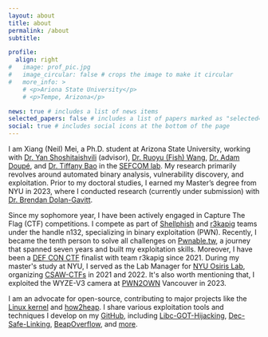 ```yaml
---
layout: about
title: about
permalink: /about
subtitle: 

profile:
  align: right
#   image: prof_pic.jpg
#   image_circular: false # crops the image to make it circular
#   more_info: >
    # <p>Ariona State University</p>
    # <p>Tempe, Arizona</p>

news: true # includes a list of news items
selected_papers: false # includes a list of papers marked as "selected={true}"
social: true # includes social icons at the bottom of the page
---
```



I am Xiang (Neil) Mei, a Ph.D. student at Arizona State University, working with [Dr. Yan Shoshitaishvili][17] (advisor), [Dr. Ruoyu (Fish) Wang][18], [Dr. Adam Doupé][19], and [Dr. Tiffany Bao][20] in the [SEFCOM lab][16]. My research primarily revolves around automated binary analysis, vulnerability discovery, and exploitation. Prior to my doctoral studies, I earned my Master’s degree from NYU in 2023, where I conducted research (currently under submission) with [Dr. Brendan Dolan-Gavitt][15].


Since my sophomore year, I have been actively engaged in Capture The Flag (CTF) competitions. I compete as part of [Shellphish][12] and [r3kapig][13] teams under the handle n132, specializing in binary exploitation (PWN). Recently, I became the tenth person to solve all challenges on [Pwnable.tw][11], a journey that spanned seven years and built my exploitation skills. Moreover, I have been a [DEF CON CTF][10] finalist with team r3kapig since 2021. During my master's study at NYU, I served as the Lab Manager for [NYU Osiris Lab][9], organizing [CSAW-CTFs][8] in 2021 and 2022. It's also worth mentioning that, I exploited the WYZE-V3 camera at [PWN2OWN][7] Vancouver in 2023.


I am an advocate for open-source, contributing to major projects like the [Linux kernel][5] and [how2heap][6]. I share various exploitation tools and techniques I develop on my [GitHub][4], including [Libc-GOT-Hijacking][1], [Dec-Safe-Linking][2], [BeapOverflow][3], and [more][4].



[1]: https://github.com/n132/Libc-GOT-Hijacking
[2]: https://github.com/n132/Dec-Safe-Linking
[3]: https://github.com/n132/BeapOverflow
[4]: https://github.com/n132
[5]: https://github.com/torvalds/linux/commit/685d98211273f60e38a6d361b62d7016c545297e#diff-4dd434086fa3d909f159202a82af12e0f3409a90a28d45dededeeac8be2c6810L1033
[6]: https://github.com/shellphish/how2heap
[7]: https://www.zerodayinitiative.com/blog
[8]: https://www.csaw.io/
[9]: https://osiris.cyber.nyu.edu/
[10]: https://defcon.org/
[11]: https://pwnable.tw/
[12]: https://shellphish.net/
[13]: https://r3kapig.com/
[15]: https://engineering.nyu.edu/faculty/brendan-dolan-gavitt
[16]: https://sefcom.asu.edu/
[17]: https://yancomm.net/
[18]: https://ruoyuwang.me/
[19]: https://adamdoupe.com/
[20]: https://www.tiffanybao.com/